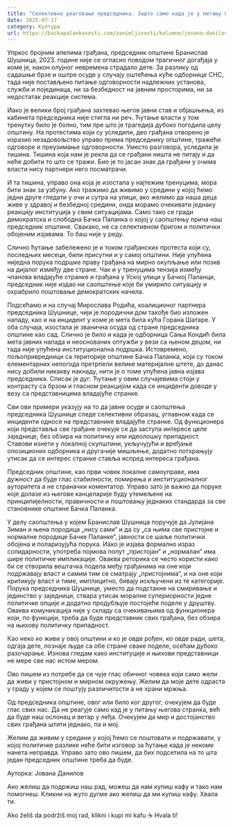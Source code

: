 ```yaml
---
title: "Селективно реаговање председника. Зашто само када је у питању СНС?"
date: 2025-07-17
category: Култура
url: https://backapalankavesti.com/zanimljivosti/kolumne/jovana-danilov-kolumna/selektivno-reagovanje-predsednika-opstine/
---
```


Упркос бројним апелима грађана, председник општине Бранислав Шушница, 2023. године није се огласио поводом трагичног догађаја у коме је, након олујног невремена страдало дете. За разлику од садашње брзе и оштре осуде у случају оштећења куће одборнице СНС, тада није постављено питање одговорности надлежних установа, служби и појединаца, ни за безбедност на јавним просторима, ни за недостатак реакције система.

Иако је велики број грађана захтевао његов јавни став и објашњења, из кабинета председника није стигла ни реч. Ћутање власти у том тренутку било је болно, тим пре што је трагедија дубоко погодила целу општину. На протестима који су уследили, део грађана отворено је изразио незадовољство управо према председнику општине, тражећи одговоре и преузимање одговорности. Уместо разговора, уследила је тишина. Тишина која нам је рекла да се грађани ништа не питају и да неће добити то што се тражи. Био је то јасан знак да грађани у очима власти нису партнери него посматрачи.

И та тишина, управо она која је изостала у најтежим тренуцима, мора бити знак за узбуну. Ако тражимо да живимо у средини у којој ћемо једни друге гледати у очи и сутра на улици, ако желимо да наша деца живе у здравој и безбедној средини, онда морамо очекивати једнаку реакцију институција у свим ситуацијама. Само тако се гради демократска и слободна Бачка Паланка о којој у саопштењу прича наш председник општине. Свакако, не са селективном бригом и политички обојеним изјавама. То баш није у реду.

Слично ћутање забележено је и током грађанских протеста који су, последњих месеци, били присутни и у самој општини. Није упућена ниједна порука подршке праву грађана на мирно окупљање или позив на дијалог између две стране. Чак и у тренуцима тензија између чланова владајуће странке и грађана у Уској улици у Бачкој Паланци, председник није издао ни саопштење које би умирило ситуацију и охрабрило поштовање демократских начела.

Подсећамо и на случај Мирослава Родића, коалиционог партнера председника Шушнице, чији је породични дом такође био изложен нападу, као и на инцидент у коме је мета била кућа Горана Шатаре. У оба случаја, изостала је званична осуда од стране председника општине као сад. Слично је било и када је одборница Сања Кондић била мета јавних напада и неоснованих оптужби у вези са њеном децом, ни тада није упућена институционална подршка. Истовремено, пољопривредници са територије општине Бачка Паланка, који су током елементарних непогода претрпели велике материјалне штете, до данас нису добили никакву накнаду, нити је о томе упућена јавна изјава председника. Списак је дуг. Ћутање у овим случајевима стоји у контрасту са брзом и гласном реакцијом када се инциденти доводе у везу са представницима владајуће странке.

Сви ови примери указују на то да јавне осуде и саопштења председника Шушнице следе селективни образац, углавном када се инциденти односе на представнике владајуће странке. Од функционера који представља све грађане очекује се да заступа интересе целе заједнице, без обзира на политичку или идеолошку припадност. Ставови изнети у локалној скупштини, укључујући и вређање опозиционих одборника и другачије мишљење, додатно потхрањују утисак да се интерес странке ставља испред интереса грађана.

Председник општине, као први човек локалне самоуправе, има дужност да буде глас стабилности, помирења и институционалног ауторитета а не страначки коментатор. Управо зато је важно да поруке које долазе из његове канцеларије буду утемељене на принципијелности, правичности и поштовању једнаких стандарда за све становнике општине Бачка Паланка.

У делу саопштења у којем Бранислав Шушница поручује да Јулијана Зиман и њена породица „нису сами“ и да су „са њима све пристојне и нормалне породице Бачке Паланке“, јавности се шаље политички обојена и поларизујућа порука. Иако је изјава формално израз солидарности, употреба појмова попут „пристојан“ и „нормалан“ има шире политичке импликације. Оваква реторика се често користи како би се створила вештачка подела међу грађанима на оне који подржавају власт и самим тим се сматрају „пристојнима“, и на оне који критикују власт и тиме, имплицитно, бивају искључени из те категорије. Порука председника Шушнице, уместо да подстакне на смиривање и јединство у заједници, ствара утисак моралне супериорности једне политичке опције и додатно продубљује постојеће поделе у друштву. Оваква комуникација није у складу са очекивањима од функционера који, по функцији, треба да буде представник свих грађана, без обзира на њихову политичку припадност.

Као неко ко живи у овој општини и ко је овде рођен, ко овде ради, шета, одгаја дете, познаје људе са обе стране сваке поделе, осећам дубоко разочарање. Изнова гледам како институције и њихови представници не мере све нас истом мером.

Ово пишем из потребе да се чује глас обичног човека који само жели да живи у пристојном и мирном окружењу. Желим да моје дете одраста у граду у којем се поштују различитости а не храни мржња.

Од председника општине, овог или било ког другог, очекујем да буде глас свих нас. Да не реагује само кад је у питању његова странка, већ да буде наш ослонац и ветар у леђа. Очекујем да мир и достојанство свих грађана штити једнако, па и мој.

Желим да живим у средини у којој ћемо се поштовати и подржавати, у којој политичке разлике неће бити изговор за ћутање када је некоме нанета неправда. Управо зато ово пишем, да бих подсетила на то шта један председник општине треба да буде.

Ауторка: Јована Данилов

Ако желиш да подржиш наш рад, можеш да нам купиш кафу и тако нам помогнеш. Кликни на жуто дугме ако желиш да ми купиш кафу. Хвала ти.

Ako želiš da podržiš moj rad, klikni i kupi mi kafu ☕ Hvala ti!
